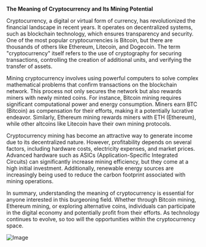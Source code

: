 **The Meaning of Cryptocurrency and Its Mining Potential**

Cryptocurrency, a digital or virtual form of currency, has revolutionized the financial landscape in recent years. It operates on decentralized systems, such as blockchain technology, which ensures transparency and security. One of the most popular cryptocurrencies is Bitcoin, but there are thousands of others like Ethereum, Litecoin, and Dogecoin. The term "cryptocurrency" itself refers to the use of cryptography for securing transactions, controlling the creation of additional units, and verifying the transfer of assets.

Mining cryptocurrency involves using powerful computers to solve complex mathematical problems that confirm transactions on the blockchain network. This process not only secures the network but also rewards miners with newly minted coins. For instance, Bitcoin mining requires significant computational power and energy consumption. Miners earn BTC (Bitcoin) as compensation for their efforts, making it a potentially lucrative endeavor. Similarly, Ethereum mining rewards miners with ETH (Ethereum), while other altcoins like Litecoin have their own mining protocols.

Cryptocurrency mining has become an attractive way to generate income due to its decentralized nature. However, profitability depends on several factors, including hardware costs, electricity expenses, and market prices. Advanced hardware such as ASICs (Application-Specific Integrated Circuits) can significantly increase mining efficiency, but they come at a high initial investment. Additionally, renewable energy sources are increasingly being used to reduce the carbon footprint associated with mining operations.

In summary, understanding the meaning of cryptocurrency is essential for anyone interested in this burgeoning field. Whether through Bitcoin mining, Ethereum mining, or exploring alternative coins, individuals can participate in the digital economy and potentially profit from their efforts. As technology continues to evolve, so too will the opportunities within the cryptocurrency space.

![Image](https://github.com/user-attachments/assets/31692037-0104-4703-abd1-696b6a7dd41b)